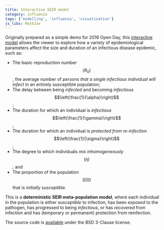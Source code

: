 ```yaml
---
title: Interactive SEIR model
category: influenza
tags: ['modelling', 'influenza', 'visualisation']
js_libs: MathJax
---
```


Originally prepared as a simple demo for 2016 Open Day, this
[interactive model](http://mathmodelling.sph.unimelb.edu.au/~rgm/seir-demo/)
allows the viewer to explore how a variety of epidemiological parameters
affect the size and duration of an infectious disease epidemic, such as:

* The basic reproduction number $$\left(R_0\right)$$, the average number of
  *persons that a single infectious individual will infect* in an entirely
  susceptible population;
* The delay between being *infected* and becoming *infectious*
  $$\left(\frac{1}{\alpha}\right)$$;
* The duration for which an individual is *infectious*
  $$\left(\frac{1}{\gamma}\right)$$;
* The duration for which an individual is *protected from re-infection*
  $$\left(\frac{1}{\sigma}\right)$$;
* The degree to which individuals *mix inhomogeneously* $$\left(\eta\right)$$;
  and
* The proportion of the population $$S(0)$$ that is *initially susceptible*.

This is a **deterministic SEIR meta-population model**, where each individual
in the population is either *susceptible* to infection, has been *exposed* to
the pathogen, has progressed to being *infectious*, or has *recovered* from
infection and has (temporary or permanent) protection from reinfection.

The source code is
[available](https://bitbucket.org/robmoss/seir-demo-javascript) under the BSD
3-Clause license.
